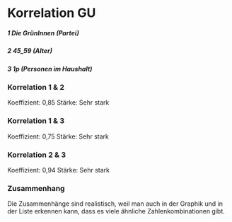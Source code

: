 # Korrelation GU
##### 1 Die GrünInnen (Partei)
##### 2 45_59 (Alter)
##### 3 1p (Personen im Haushalt)

### Korrelation 1 & 2
Koeffizient: 0,85
Stärke: Sehr stark


### Korrelation 1 & 3
Koeffizient: 0,75
Stärke: Sehr stark



### Korrelation 2 & 3
Koeffizient: 0,94
Stärke: Sehr stark

### Zusammenhang
Die Zusammenhänge sind realistisch, weil man auch in der Graphik und in der Liste erkennen kann, dass es viele ähnliche Zahlenkombinationen gibt.
